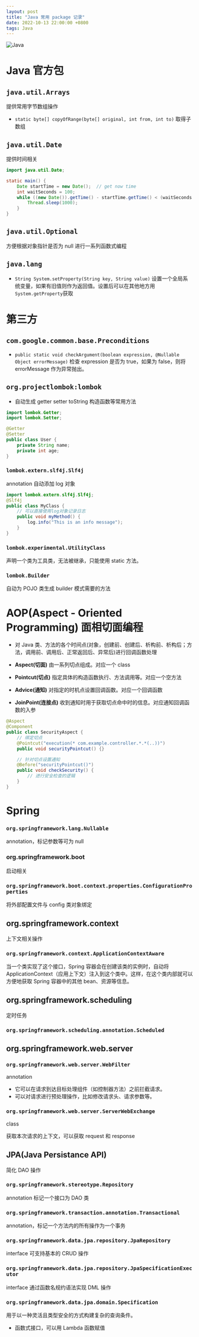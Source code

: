 ```yaml
---
layout: post
title: "Java 常用 package 记录"
date: 2022-10-13 22:00:00 +0800
tags: Java
---
```


![Java](/assets/images/2022-10-13-Java_package_1.gif)

# Java 官方包

## `java.util.Arrays`

提供常用字节数组操作

- `static byte[] copyOfRange(byte[] original, int from, int to)`
  取得子数组

## `java.util.Date`

提供时间相关

```java
import java.util.Date;

static main() {
    Date startTime = new Date();  // get now time
    int waitSeconds = 100;
    while ((new Date()).getTime() - startTime.getTime() < (waitSeconds * 1000)) {
        Thread.sleep(1000);
    }
}
```

## `java.util.Optional`

方便根据对象指针是否为 null 进行一系列函数式编程

## `java.lang`

- `String System.setProperty(String key, String value)`
  设置一个全局系统变量，如果有旧值则作为返回值。设置后可以在其他地方用`System.getProperty`获取

# 第三方

## `com.google.common.base.Preconditions`

- `public static void checkArgument(boolean expression, @Nullable Object errorMessage)`
  检查 expression 是否为 true，如果为 false，则将 errorMessage 作为异常抛出。

## `org.projectlombok:lombok`

- 自动生成 getter setter toString 构造函数等常用方法

```java
import lombok.Getter;
import lombok.Setter;

@Getter
@Setter
public class User {
    private String name;
    private int age;
}
```

### `lombok.extern.slf4j.Slf4j`

annotation 自动添加 log 对象

```java
import lombok.extern.slf4j.Slf4j;
@Slf4j
public class MyClass {
    // 可以直接使用log对象记录日志
    public void myMethod() {
        log.info("This is an info message");
    }
}
```

### `lombok.experimental.UtilityClass`

声明一个类为工具类，无法被继承，只能使用 static 方法。

### `lombok.Builder`

自动为 POJO 类生成 builder 模式需要的方法

# AOP(Aspect - Oriented Programming) 面相切面编程

- 对 Java 类、方法的各个时间点(对象，创建前、创建后、析构前、析构后；方法，调用前、调用后、正常返回后、异常后)进行回调函数处理

- **Aspect(切面)**
  由一系列切点组成。对应一个 class
- **Pointcut(切点)**
  指定具体的构造函数执行、方法调用等。对应一个空方法
- **Advice(通知)**
  对指定的时机点设置回调函数。对应一个回调函数
- **JoinPoint(连接点)**
  收到通知时用于获取切点命中时的信息。对应通知回调函数的入参

```java
@Aspect
@Component
public class SecurityAspect {
    // 绑定切点
    @Pointcut("execution(* com.example.controller.*.*(..))")
    public void securityPointcut() {}

    // 针对切点设置通知
    @Before("securityPointcut()")
    public void checkSecurity() {
        // 进行安全检查的逻辑
    }
}
```

# Spring

### `org.springframework.lang.Nullable`

annotation，标记参数等可为 null

### org.springframework.boot

启动相关

### `org.springframework.boot.context.properties.ConfigurationProperties`

将外部配置文件与 config 类对象绑定

## org.springframework.context

上下文相关操作

### `org.springframework.context.ApplicationContextAware`

当一个类实现了这个接口，Spring 容器会在创建该类的实例时，自动将 ApplicationContext（应用上下文）注入到这个类中。这样，在这个类内部就可以方便地获取 Spring 容器中的其他 bean、资源等信息。

## org.springframework.scheduling

定时任务

### `org.springframework.scheduling.annotation.Scheduled`

## org.springframework.web.server

### `org.springframework.web.server.WebFilter`

annotation

- 它可以在请求到达目标处理组件（如控制器方法）之前拦截请求。
- 可以对请求进行预处理操作，比如修改请求头、请求参数等。

### `org.springframework.web.server.ServerWebExchange`

class

获取本次请求的上下文，可以获取 request 和 response

## JPA(Java Persistance API)

简化 DAO 操作

### `org.springframework.stereotype.Repository`

annotation 标记一个接口为 DAO 类

### `org.springframework.transaction.annotation.Transactional`

annotation，标记一个方法内的所有操作为一个事务

### `org.springframework.data.jpa.repository.JpaRepository`

interface 可支持基本的 CRUD 操作

### `org.springframework.data.jpa.repository.JpaSpecificationExecutor`

interface 通过函数名规约语法实现 DML 操作

### `org.springframework.data.jpa.domain.Specification`

用于以一种灵活且类型安全的方式构建复杂的查询条件。

- 函数式接口，可以用 Lambda 函数赋值
